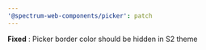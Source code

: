```yaml
---
'@spectrum-web-components/picker': patch
---
```


**Fixed** : Picker border color should be hidden in S2 theme
